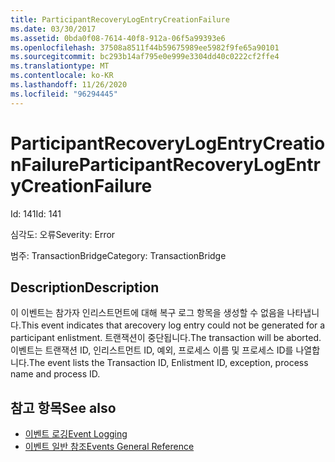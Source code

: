 ```yaml
---
title: ParticipantRecoveryLogEntryCreationFailure
ms.date: 03/30/2017
ms.assetid: 0bda0f08-7614-40f8-912a-06f5a99393e6
ms.openlocfilehash: 37508a8511f44b59675989ee5982f9fe65a90101
ms.sourcegitcommit: bc293b14af795e0e999e3304dd40c0222cf2ffe4
ms.translationtype: MT
ms.contentlocale: ko-KR
ms.lasthandoff: 11/26/2020
ms.locfileid: "96294445"
---
```

# <a name="participantrecoverylogentrycreationfailure"></a><span data-ttu-id="1cb86-102">ParticipantRecoveryLogEntryCreationFailure</span><span class="sxs-lookup"><span data-stu-id="1cb86-102">ParticipantRecoveryLogEntryCreationFailure</span></span>

<span data-ttu-id="1cb86-103">Id: 141</span><span class="sxs-lookup"><span data-stu-id="1cb86-103">Id: 141</span></span>  
  
 <span data-ttu-id="1cb86-104">심각도: 오류</span><span class="sxs-lookup"><span data-stu-id="1cb86-104">Severity: Error</span></span>  
  
 <span data-ttu-id="1cb86-105">범주: TransactionBridge</span><span class="sxs-lookup"><span data-stu-id="1cb86-105">Category: TransactionBridge</span></span>  
  
## <a name="description"></a><span data-ttu-id="1cb86-106">Description</span><span class="sxs-lookup"><span data-stu-id="1cb86-106">Description</span></span>  

 <span data-ttu-id="1cb86-107">이 이벤트는 참가자 인리스트먼트에 대해 복구 로그 항목을 생성할 수 없음을 나타냅니다.</span><span class="sxs-lookup"><span data-stu-id="1cb86-107">This event indicates that arecovery log entry could not be generated for a participant enlistment.</span></span> <span data-ttu-id="1cb86-108">트랜잭션이 중단됩니다.</span><span class="sxs-lookup"><span data-stu-id="1cb86-108">The transaction will be aborted.</span></span> <span data-ttu-id="1cb86-109">이벤트는 트랜잭션 ID, 인리스트먼트 ID, 예외, 프로세스 이름 및 프로세스 ID를 나열합니다.</span><span class="sxs-lookup"><span data-stu-id="1cb86-109">The event lists the Transaction ID, Enlistment ID, exception, process name and process ID.</span></span>  
  
## <a name="see-also"></a><span data-ttu-id="1cb86-110">참고 항목</span><span class="sxs-lookup"><span data-stu-id="1cb86-110">See also</span></span>

- [<span data-ttu-id="1cb86-111">이벤트 로깅</span><span class="sxs-lookup"><span data-stu-id="1cb86-111">Event Logging</span></span>](index.md)
- [<span data-ttu-id="1cb86-112">이벤트 일반 참조</span><span class="sxs-lookup"><span data-stu-id="1cb86-112">Events General Reference</span></span>](events-general-reference.md)
